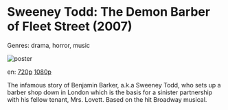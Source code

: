 # Sweeney Todd: The Demon Barber of Fleet Street (2007)

Genres: drama, horror, music

![poster](http://image.tmdb.org/t/p/w500/v2pOGxz1wi3plr9aT0zScH6Em4X.jpg)

en:
  [720p](magnet:?xt=urn:btih:27EDED92604AB14FE4892ABC260B29605091DCD0&tr=udp://glotorrents.pw:6969/announce&tr=udp://tracker.opentrackr.org:1337/announce&tr=udp://torrent.gresille.org:80/announce&tr=udp://tracker.openbittorrent.com:80&tr=udp://tracker.coppersurfer.tk:6969&tr=udp://tracker.leechers-paradise.org:6969&tr=udp://p4p.arenabg.ch:1337&tr=udp://tracker.internetwarriors.net:1337)
  [1080p](magnet:?xt=urn:btih:43D6D663E882A8B799D0F80103A0068AD00165E9&tr=udp://glotorrents.pw:6969/announce&tr=udp://tracker.opentrackr.org:1337/announce&tr=udp://torrent.gresille.org:80/announce&tr=udp://tracker.openbittorrent.com:80&tr=udp://tracker.coppersurfer.tk:6969&tr=udp://tracker.leechers-paradise.org:6969&tr=udp://p4p.arenabg.ch:1337&tr=udp://tracker.internetwarriors.net:1337)
  


The infamous story of Benjamin Barker, a.k.a Sweeney Todd, who sets up a barber shop down in London which is the basis for a sinister partnership with his fellow tenant, Mrs. Lovett. Based on the hit Broadway musical.